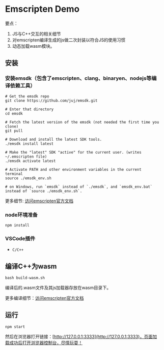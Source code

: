 # Emscripten Demo

要点：

1. JS与C++交互的相关细节
2. 对emscripten编译生成的js做二次封装以符合JS的使用习惯
3. 动态加载wasm模块。

## 安装

### 安装emsdk（包含了emscripten、clang、binaryen、nodejs等编译依赖工具）

```
# Get the emsdk repo
git clone https://github.com/juj/emsdk.git

# Enter that directory
cd emsdk

# Fetch the latest version of the emsdk (not needed the first time you clone)
git pull

# Download and install the latest SDK tools.
./emsdk install latest

# Make the "latest" SDK "active" for the current user. (writes ~/.emscripten file)
./emsdk activate latest

# Activate PATH and other environment variables in the current terminal
source ./emsdk_env.sh

# on Windows, run `emsdk` instead of `./emsdk`, and `emsdk_env.bat` instead of `source ./emsdk_env.sh`.

```

更多细节: [访问emscripten官方文档](http://kripken.github.io/emscripten-site/docs/getting_started/downloads.html)

### node环境准备

```
npm install
```

### VSCode插件

+ `C/C++`

## 编译C++为wasm

```
bash build-wasm.sh
```

编译后的.wasm文件及其js加载器存放在wasm目录下。

更多编译细节：[访问emscripten官方文档](http://kripken.github.io/emscripten-site/docs/getting_started/Tutorial.html)

## 运行

```
npm start
```

然后在浏览器打开链接：[http://127.0.0.1:3333](http://127.0.0.1:3333)，页面加载成功后打开浏览器控制台，尽情玩耍！